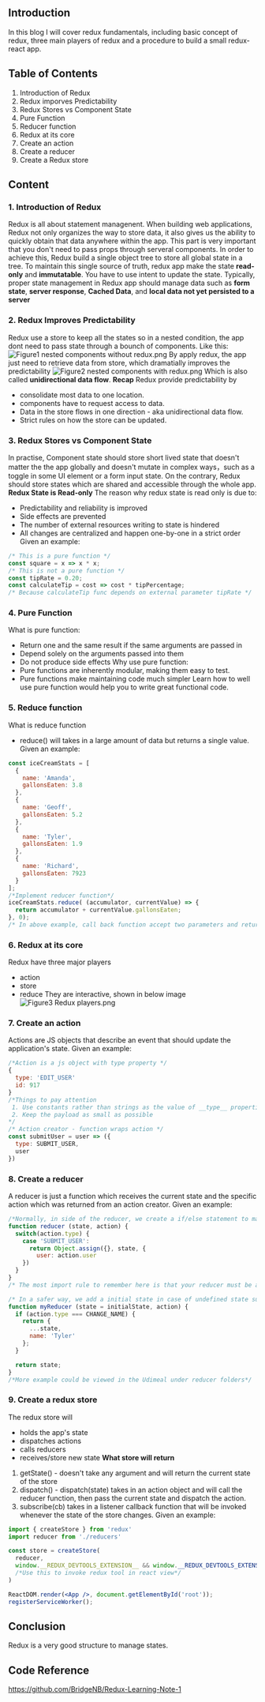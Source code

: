 ## Introduction

In this blog I will cover redux fundamentals, including basic concept of redux, three main players of redux and a procedure to build a small redux-react app.

## Table of Contents
1. Introduction of Redux
2. Redux imporves Predictability
3. Redux Stores vs Component State
4. Pure Function
5. Reducer function
6. Redux at its core
7. Create an action
8. Create a reducer
9. Create a Redux store

## Content
### 1. Introduction of Redux
Redux is all about statement managenent. When building web applications, Redux not only organizes the way to store data, it also gives us the ability to quickly obtain that data anywhere within the app. This part is very important that you don't need to pass props through serveral components.
In order to achieve this, Redux build a single object tree to store all global state in a tree.
To maintain this single source of truth, redux app make the state <strong>read-only</strong> and <strong>immutatable</strong>. You have to use intent to update the state.
Typically, proper state management in Redux app should manage data such as <strong>form state</strong>, <strong>server response</strong>, <strong>Cached Data</strong>, and <strong>local data not yet persisted to a server</strong>
### 2. Redux Improves Predictability
Redux use a store to keep all the states so in a nested condition, the app dont need to pass state through a bounch of components. Like this:
![Figure1 nested components without redux.png](https://c1.staticflickr.com/5/4623/28431249999_eda74c9d12_o.png)
By apply redux, the app just need to retrieve data from store, which dramatially improves the predictability
![Figure2 nested components with redux.png](https://c1.staticflickr.com/5/4652/39313226015_e743015068_o.png)
Which is also called <strong>unidirectional data flow</strong>.
<strong>Recap</strong>
Redux provide predictability by
- consolidate most data to one location.
- components have to request access to data.
- Data in the store flows in one direction - aka unidirectional data flow.
- Strict rules on how the store can be updated.

### 3. Redux Stores vs Component State
In practise, Component state should store short lived state that doesn't matter the the app globally and doesn't mutate in complex ways，such as a toggle in some UI element or a form input state. On the contrary, Redux should store states which are shared and accessible through the whole app.
<strong>Redux State is Read-only</strong>
The reason why redux state is read only is due to:
- Predictability and reliability is improved
- Side effects are prevented
- The number of external resources writing to state is hindered
- All changes are centralized and happen one-by-one in a strict order
Given an example:
```jsx
/* This is a pure function */
const square = x => x * x;
/* This is not a pure function */
const tipRate = 0.20;
const calculateTip = cost => cost * tipPercentage;
/* Because calculateTip func depends on external parameter tipRate */
```

### 4. Pure Function
What is pure function:
- Return one and the same result if the same arguments are passed in
- Depend solely on the arguments passed into them
- Do not produce side effects
Why use pure function:
- Pure functions are inherently modular, making them easy to test.
- Pure functions make maintaining code much simpler
Learn how to well use pure function would help you to write great functional code.

### 5. Reduce function
What is reduce function
- reduce() will takes in a large amount of data but returns a single value.
Given an example:
```jsx
const iceCreamStats = [
  {
    name: 'Amanda',
    gallonsEaten: 3.8
  },
  {
    name: 'Geoff',
    gallonsEaten: 5.2
  },
  {
    name: 'Tyler',
    gallonsEaten: 1.9
  },
  {
    name: 'Richard',
    gallonsEaten: 7923
  }
];
/*Implement reducer function*/
iceCreamStats.reduce( (accumulator, currentValue) => {
  return accumulator + currentValue.gallonsEaten;
}, 0);
/* In above example, call back function accept two parameters and return one value as result */
```

### 6. Redux at its core
Redux have three major players
- action
- store
- reduce
They are interactive, shown in below image
![Figure3 Redux players.png](https://c1.staticflickr.com/5/4740/40210873351_e6df90ec6a_b.jpg)

### 7. Create an action
Actions are JS objects that describe an event that should update the application's state.
Given an example:
```jsx
/*Action is a js object with type property */
{
  type: 'EDIT_USER'
  id: 917
}
/*Things to pay attention
 1. Use constants rather than strings as the value of __type__ properties. It is better for debugging.
 2. Keep the payload as small as possible
*/
/* Action creator - function wraps action */
const submitUser = user => ({
  type: SUBMIT_USER,
  user
})
```

### 8. Create a reducer
A reducer is just a function which receives the current state and the specific action which was returned from an action creator.
Given an example:
```jsx
/*Normally, in side of the reducer, we create a if/else statement to match the type property of the action. Then we return a new, updated state*/
function reducer (state, action) {
  switch(action.type) {
    case 'SUBMIT_USER':
      return Object.assign({}, state, {
        user: action.user
    })
  }
}
/* The most import rule to remember here is that your reducer must be a pure action */

/* In a safer way, we add a initial state in case of undefined state such as...*/
function myReducer (state = initialState, action) {
  if (action.type === CHANGE_NAME) {
    return {
      ...state,
      name: 'Tyler'
    };
  }

  return state;
}
/*More example could be viewed in the Udimeal under reducer folders*/
```

### 9. Create a redux store
The redux store will
- holds the app's state
- dispatches actions
- calls reducers
- receives/store new state
<strong>What store will return</strong>
1. getState() - doesn't take any argument and will return the current state of the store
2. dispatch() - dispatch(state) takes in an action object and will call the reducer function, then pass the current state and dispatch the action.
3. subscribe(cb) takes in a listener callback function that will be invoked whenever the state of the store changes.
Given an example:
```jsx
import { createStore } from 'redux'
import reducer from './reducers'

const store = createStore(
  reducer,
  window.__REDUX_DEVTOOLS_EXTENSION__ && window.__REDUX_DEVTOOLS_EXTENSION__()
  /*Use this to invoke redux tool in react view*/
)

ReactDOM.render(<App />, document.getElementById('root'));
registerServiceWorker();

```

## Conclusion
Redux is a very good structure to manage states.

## Code Reference
https://github.com/BridgeNB/Redux-Learning-Note-1
